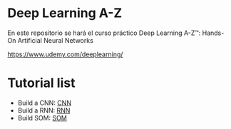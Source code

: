 # Deep Learning A-Z

En este repositorio se hará el curso práctico Deep Learning A-Z™: Hands-On Artificial Neural Networks

https://www.udemy.com/deeplearning/

# Tutorial list

+ Build a CNN: [CNN](https://github.com/pmtempone/deep_learning_A_Z/blob/master/Volume%201%20-%20Supervised%20Deep%20Learning/Part%202%20-%20Convolutional%20Neural%20Networks%20(CNN)/Section%208%20-%20Building%20a%20CNN/CNN.ipynb)
+ Build a RNN: [RNN](https://github.com/pmtempone/deep_learning_A_Z/blob/master/Volume%201%20-%20Supervised%20Deep%20Learning/Part%203%20-%20Recurrent%20Neural%20Networks%20(RNN)/Section%2012%20-%20Building%20a%20RNN/RNN%20-%20Recurrent%20Neural%20Network.ipynb)
+ Build SOM: [SOM](https://github.com/pmtempone/deep_learning_A_Z/blob/master/Volume%202%20-%20Unsupervised%20Deep%20Learning/Part%204%20-%20Self%20Organizing%20Maps%20(SOM)/Section%2016%20-%20Building%20a%20SOM/SOM%20-%20Sef%20Organizing%20Maps.ipynb)
